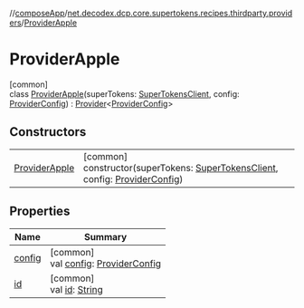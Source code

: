 //[composeApp](../../../index.md)/[net.decodex.dcp.core.supertokens.recipes.thirdparty.providers](../index.md)/[ProviderApple](index.md)

# ProviderApple

[common]\
class [ProviderApple](index.md)(superTokens: [SuperTokensClient](../../net.decodex.dcp.core.supertokens/-super-tokens-client/index.md), config: [ProviderConfig](../../net.decodex.dcp.core.supertokens.recipes.thirdparty/-provider-config/index.md)) : [Provider](../../net.decodex.dcp.core.supertokens.recipes.thirdparty/-provider/index.md)&lt;[ProviderConfig](../../net.decodex.dcp.core.supertokens.recipes.thirdparty/-provider-config/index.md)&gt;

## Constructors

| | |
|---|---|
| [ProviderApple](-provider-apple.md) | [common]<br>constructor(superTokens: [SuperTokensClient](../../net.decodex.dcp.core.supertokens/-super-tokens-client/index.md), config: [ProviderConfig](../../net.decodex.dcp.core.supertokens.recipes.thirdparty/-provider-config/index.md)) |

## Properties

| Name | Summary |
|---|---|
| [config](../../net.decodex.dcp.core.supertokens.recipes.thirdparty/-provider/config.md) | [common]<br>val [config](../../net.decodex.dcp.core.supertokens.recipes.thirdparty/-provider/config.md): [ProviderConfig](../../net.decodex.dcp.core.supertokens.recipes.thirdparty/-provider-config/index.md) |
| [id](../../net.decodex.dcp.core.supertokens.recipes.thirdparty/-provider/id.md) | [common]<br>val [id](../../net.decodex.dcp.core.supertokens.recipes.thirdparty/-provider/id.md): [String](https://kotlinlang.org/api/latest/jvm/stdlib/kotlin/-string/index.html) |
